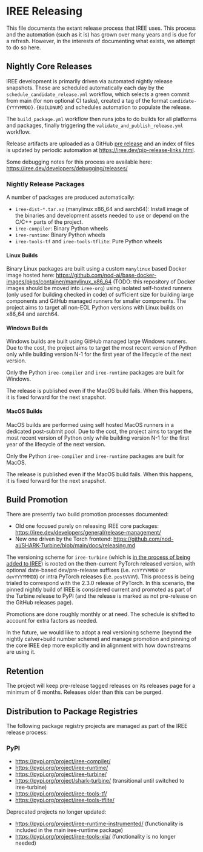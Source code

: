 # IREE Releasing

This file documents the extant release process that IREE uses. This process
and the automation (such as it is) has grown over many years and is due for
a refresh. However, in the interests of documenting what exists, we attempt
to do so here.

## Nightly Core Releases

IREE development is primarily driven via automated nightly release snapshots.
These are scheduled automatically each day by the 
`schedule_candidate_release.yml` workflow, which selects a green commit from
main (for non optional CI tasks), created a tag of the format
`candidate-{YYYYMMDD}.{BUILDNUM}` and schedules automation to populate the
release.

The `build_package.yml` workflow then runs jobs to do builds for all
platforms and packages, finally triggering the 
`validate_and_publish_release.yml` workflow.

Release artifacts are uploaded as a GitHub
[pre release](https://github.com/iree-org/iree/releases) and an index of files
is updated by periodic automation at https://iree.dev/pip-release-links.html.

Some debugging notes for this process are available here: 
https://iree.dev/developers/debugging/releases/

### Nightly Release Packages

A number of packages are produced automatically:

* `iree-dist-*.tar.xz` (manylinux x86_64 and aarch64): Install image of the
  binaries and development assets needed to use or depend on the C/C++ parts
  of the project.
* `iree-compiler`: Binary Python wheels
* `iree-runtime`: Binary Python wheels
* `iree-tools-tf` and `iree-tools-tflite`: Pure Python wheels

#### Linux Builds

Binary Linux packages are built using a custom `manylinux` based Docker 
image hosted here: https://github.com/nod-ai/base-docker-images/pkgs/container/manylinux_x86_64
(TODO: this repository of Docker images should be moved into `iree-org`) using
isolated self-hosted runners (only used for building checked in code) of
sufficient size for building large components and GitHub managed runners for
smaller components. The project aims to target all non-EOL Python versions with
Linux builds on x86_64 and aarch64.

#### Windows Builds

Windows builds are built using GitHub managed large Windows runners. Due to the
cost, the project aims to target the most recent version of Python only while
building version N-1 for the first year of the lifecycle of the next version.

Only the Python `iree-compiler` and `iree-runtime` packages are built for
Windows.

The release is published even if the MacOS build fails. When this happens, it
is fixed forward for the next snapshot.

#### MacOS Builds

MacOS builds are performed using self hosted MacOS runners in a dedicated
post-submit pool. Due to the cost, the project aims to target the most recent 
version of Python only while building version N-1 for the first year of the 
lifecycle of the next version.

Only the Python `iree-compiler` and `iree-runtime` packages are built for
MacOS.

The release is published even if the MacOS build fails. When this happens, it
is fixed forward for the next snapshot.

## Build Promotion

There are presently two build promotion processes documented:

* Old one focused purely on releasing IREE core packages: 
https://iree.dev/developers/general/release-management/
* New one driven by the Torch frontend: 
https://github.com/nod-ai/SHARK-Turbine/blob/main/docs/releasing.md

The versioning scheme for `iree-turbine` (which is 
[in the process of being added to IREE](https://groups.google.com/g/iree-discuss/c/Bk58qwhaPEU)) is rooted on the then-current PyTorch released version, with
optional date-based dev/pre-release suffixes (i.e. `rcYYYYMMDD` or 
`devYYYYMMDD`) or intra PyTorch releases (i.e. `postVVVV`). This process is
being trialed to correspond with the 2.3.0 release of PyTorch. In this scenario,
the pinned nightly build of IREE is considered current and promoted as part of
the Turbine release to PyPI (and the release is marked as not pre-release on the
GitHub releases page).

Promotions are done roughly monthly or at need. The schedule is shifted to
account for extra factors as needed.

In the future, we would like to adopt a real versioning scheme (beyond the
nightly calver+build number scheme) and manage promotion and pinning of the
core IREE dep more explicitly and in alignment with how downstreams are using
it.

## Retention

The project will keep pre-release tagged releases on its releases page for a
minimum of 6 months. Releases older than this can be purged.

## Distribution to Package Registries

The following package registry projects are managed as part of the IREE
release process:

### PyPI

* https://pypi.org/project/iree-compiler/
* https://pypi.org/project/iree-runtime/
* https://pypi.org/project/iree-turbine/
* https://pypi.org/project/shark-turbine/ (transitional until switched to
  iree-turbine)
* https://pypi.org/project/iree-tools-tf/
* https://pypi.org/project/iree-tools-tflite/

Deprecated projects no longer updated:

* https://pypi.org/project/iree-runtime-instrumented/ (functionality is
  included in the main iree-runtime package)
* https://pypi.org/project/iree-tools-xla/ (functionality is no longer needed)
